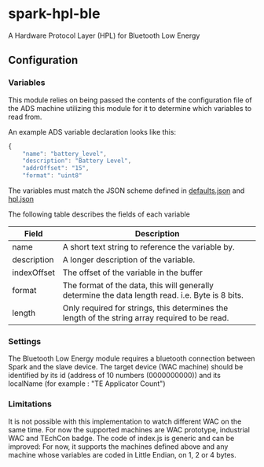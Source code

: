 # spark-hpl-ble
A Hardware Protocol Layer (HPL) for Bluetooth Low Energy

## Configuration
### Variables
This module relies on being passed the contents of the configuration file of the ADS machine utilizing this module for it to determine which variables to read from.

An example ADS variable declaration looks like this:

```javascript
{
    "name": "battery_level",
    "description": "Battery Level",
    "addrOffset": "15",
    "format": "uint8"
```

The variables must match the JSON scheme defined in [defaults.json](./defaults.json) and [hpl.json](https://makemake.tycoelectronics.com/stash/projects/IOTLABS/repos/spark-machine-hpl/browse/schemas/hpl.json)

The following table describes the fields of each variable

Field       | Description
----------- | ------------------------------------------------------------------------------------------------
name        | A short text string to reference the variable by.
description | A longer description of the variable.
indexOffset | The offset of the variable in the buffer
format      | The format of the data, this will generally determine the data length read. i.e. Byte is 8 bits.
length      | Only required for strings, this determines the length of the string array required to be read.

### Settings
The Bluetooth Low Energy module requires a bluetooth connection between Spark and the slave device.
The target device (WAC machine) should be identified by its id (address of 10 numbers (0000000000)) and its localName (for example : "TE Applicator Count")

### Limitations
It is not possible with this implementation to watch different WAC on the same time.
For now the supported machines are WAC prototype, industrial WAC and TEchCon badge.
The code of index.js is generic and can be improved: For now, it supports the machines defined above and any machine whose variables are coded in Little Endian, on 1, 2 or 4 bytes.

